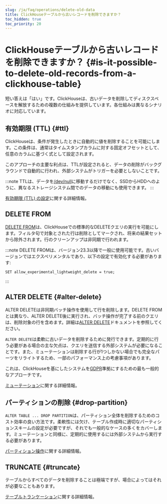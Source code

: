 ```yaml
---
slug: /ja/faq/operations/delete-old-data
title: ClickHouseテーブルから古いレコードを削除できますか？
toc_hidden: true
toc_priority: 20
---
```


# ClickHouseテーブルから古いレコードを削除できますか？ {#is-it-possible-to-delete-old-records-from-a-clickhouse-table}

短い答えは「はい」です。ClickHouseは、古いデータを削除してディスクスペースを解放するための複数の仕組みを提供しています。各仕組みは異なるシナリオに対応しています。

## 有効期限 (TTL) {#ttl}

ClickHouseは、条件が発生したときに自動的に値を削除することを可能にします。この条件は、通常はタイムスタンプカラムに対する固定オフセットとして、任意のカラムに基づく式として設定されます。

このアプローチの主要な利点は、TTLが設定されると、データの削除がバックグラウンドで自動的に行われ、外部システムがトリガーを必要としないことです。

:::note
TTLは、データを[/dev/null](https://en.wikipedia.org/wiki/Null_device)に移動するだけでなく、SSDからHDDへのように、異なるストレージシステム間でのデータの移動にも使用できます。
:::

[有効期限 (TTL) の設定](../../engines/table-engines/mergetree-family/mergetree.md#table_engine-mergetree-ttl)に関する詳細情報。

## DELETE FROM

[DELETE FROM](/docs/ja/sql-reference/statements/delete.md)は、ClickHouseでの標準的なDELETEクエリの実行を可能にします。フィルタ句で対象とされた行は削除としてマークされ、将来の結果セットから除外されます。行のクリーンアップは非同期で行われます。

:::note
DELETE FROMは、バージョン23.3以降で一般に使用可能です。古いバージョンではエクスペリメンタルであり、以下の設定で有効化する必要があります:
```
SET allow_experimental_lightweight_delete = true;
```
:::

## ALTER DELETE {#alter-delete}

ALTER DELETEは非同期バッチ操作を使用して行を削除します。DELETE FROMとは異なり、ALTER DELETE後に実行され、バッチ操作が完了する前のクエリは、削除対象の行を含めます。詳細は[ALTER DELETE](/docs/ja/sql-reference/statements/alter/delete.md)ドキュメントを参照してください。

`ALTER DELETE`は柔軟に古いデータを削除するために発行できます。定期的に行う必要がある場合の主な欠点は、クエリを送信する外部システムが必要になることです。また、ミューテーションは削除する行が1つしかない場合でも完全なパーツをリライトするため、一部のパフォーマンス上の考慮事項があります。

これは、ClickHouseを基にしたシステムを[GDPR](https://gdpr-info.eu)準拠にするための最も一般的なアプローチです。

[ミューテーション](../../sql-reference/statements/alter/index.md#alter-mutations)に関する詳細情報。

## パーティションの削除 {#drop-partition}

`ALTER TABLE ... DROP PARTITION`は、パーティション全体を削除するためのコスト効率の良い方法です。柔軟性には欠け、テーブル作成時に適切なパーティションスキームの設定が必要ですが、それでも一般的なケースの多くをカバーします。ミューテーションと同様に、定期的に使用するには外部システムから実行する必要があります。

[パーティション操作](../../sql-reference/statements/alter/partition.md#alter_drop-partition)に関する詳細情報。

## TRUNCATE {#truncate}

テーブルからすべてのデータを削除することは極端ですが、場合によってはそれが必要なこともあります。

[テーブルトランケーション](/docs/ja/sql-reference/statements/truncate.md)に関する詳細情報。
